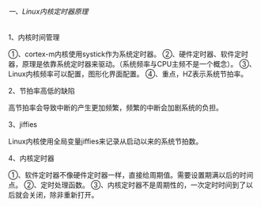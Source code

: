 ###### 一、Linux内核定时器原理

1、内核时间管理

①、cortex-m内核使用systick作为系统定时器。
②、硬件定时器、软件定时器，原理是依靠系统定时器来驱动。（系统频率与CPU主频不是一个概念）。
③、Linux内核频率可以配置，图形化界面配置。
④、重点，HZ表示系统节拍率。

2、节拍率高低的缺陷

高节拍率会导致中断的产生更加频繁，频繁的中断会加剧系统的负担。

3、jiffies

Linux内核使用全局变量jiffies来记录从启动以来的系统节拍数。

4、内核定时器

①、软件定时器不像硬件定时器一样，直接给周期值。需要设置期满以后的时间点。
②、定时处理函数。
③、内核定时器不是周期性的，一次定时时间到了以后就会关闭，除非重新打开。

